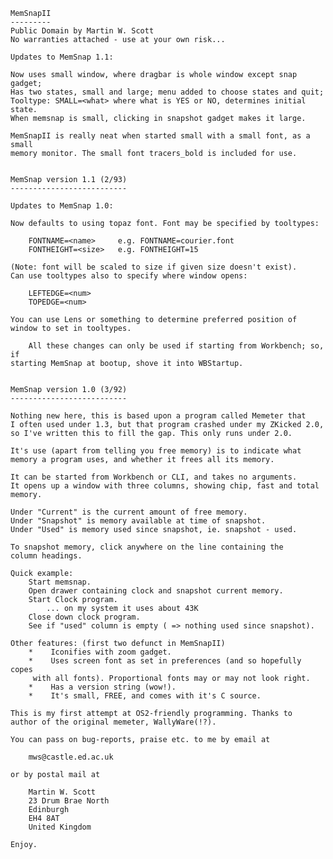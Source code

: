     MemSnapII
    ---------
    Public Domain by Martin W. Scott
    No warranties attached - use at your own risk...

    Updates to MemSnap 1.1:

    Now uses small window, where dragbar is whole window except snap gadget;
    Has two states, small and large; menu added to choose states and quit;
    Tooltype: SMALL=<what> where what is YES or NO, determines initial state.
    When memsnap is small, clicking in snapshot gadget makes it large.

    MemSnapII is really neat when started small with a small font, as a small
    memory monitor. The small font tracers_bold is included for use.


    MemSnap version 1.1 (2/93)
    --------------------------

    Updates to MemSnap 1.0:

	Now defaults to using topaz font. Font may be specified by tooltypes:

		FONTNAME=<name>		e.g. FONTNAME=courier.font
		FONTHEIGHT=<size>	e.g. FONTHEIGHT=15

	(Note: font will be scaled to size if given size doesn't exist).
	Can use tooltypes also to specify where window opens:

		LEFTEDGE=<num>
		TOPEDGE=<num>

	You can use Lens or something to determine preferred position of
	window to set in tooltypes.

        All these changes can only be used if starting from Workbench; so, if
	starting MemSnap at bootup, shove it into WBStartup.


    MemSnap version 1.0 (3/92)
    --------------------------

    Nothing new here, this is based upon a program called Memeter that
    I often used under 1.3, but that program crashed under my ZKicked 2.0,
    so I've written this to fill the gap. This only runs under 2.0.

    It's use (apart from telling you free memory) is to indicate what
    memory a program uses, and whether it frees all its memory.

    It can be started from Workbench or CLI, and takes no arguments.
    It opens up a window with three columns, showing chip, fast and total
    memory.

    Under "Current" is the current amount of free memory.
    Under "Snapshot" is memory available at time of snapshot.
    Under "Used" is memory used since snapshot, ie. snapshot - used.

    To snapshot memory, click anywhere on the line containing the
    column headings.

    Quick example:
    	Start memsnap.
    	Open drawer containing clock and snapshot current memory.
    	Start Clock program.
    		...	on my system it uses about 43K
    	Close down clock program.
    	See if "used" column is empty ( => nothing used since snapshot).

    Other features: (first two defunct in MemSnapII)
        *    Iconifies with zoom gadget.
        *    Uses screen font as set in preferences (and so hopefully copes
	     with all fonts). Proportional fonts may or may not look right.
        *    Has a version string (wow!).
        *    It's small, FREE, and comes with it's C source.

    This is my first attempt at OS2-friendly programming. Thanks to
    author of the original memeter, WallyWare(!?).

    You can pass on bug-reports, praise etc. to me by email at

    	mws@castle.ed.ac.uk

    or by postal mail at

    	Martin W. Scott
    	23 Drum Brae North
    	Edinburgh
    	EH4 8AT
    	United Kingdom

    Enjoy.
